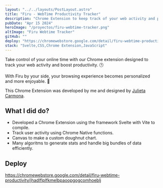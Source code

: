 ```yaml
---
layout: "../../layouts/PostLayout.astro"
title: "Firu - WebTime Productivity Tracker"
description: "Chrome Extension to keep track of your web activity and productivity supervise by a hot dog."
pubDate: "Apr 15 2024"
heroImage: "/proyectos/firu-webtime-tracker.png"
altImage: "Firu Webtime Tracker"
gitHub: ""
deploy: "https://chromewebstore.google.com/detail/firu-webtime-productivity/jhadlflplfkmelbpaoopgogcomhoeblj"
stack: "Svelte,CSS,Chrome Extension,JavaScript"
---
```


Take control of your online time with our Chrome extension designed to track your web activity and boost productivity. 🕒

With Firu by your side, your browsing experience becomes personalized and more enjoyable. 🐶

This Chrome Extension was developed by me and designed by <a href="https://www.linkedin.com/in/julieta-carmona/" target="_blank">Julieta Carmona</a>.

## What I did do?

- Developed a Chrome Extension using the framework Svelte with Vite to compile.
- Track user activity using Chrome Native functions.
- Canvas to make a custom doughnut chart.
- Many algoritms to generate stats and handle big bundles of data efficiently.

## Deploy

https://chromewebstore.google.com/detail/firu-webtime-productivity/jhadlflplfkmelbpaoopgogcomhoeblj
